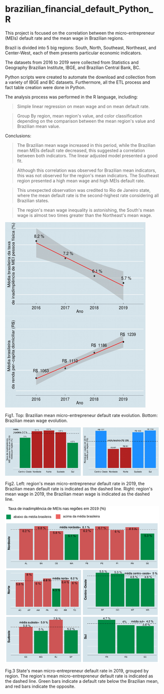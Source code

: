 # brazilian_financial_default_Python_R
This project is focused on the correlation between the micro-entrepreneur (MEIs) default rate and the mean wage in Brazilian regions.

Brazil is divided into 5 big regions: South, North, Southeast, Northeast, and Center-West, each of them presents particular economic indicators.

The datasets from 2016 to 2019 were collected from Statistics and Geography Brazilian Institute, IBGE, and Brazilian Central Bank, BC. 

Python scripts were created to automate the download and collection from a variety of IBGE and BC datasets. Furthermore, all the ETL process and fact table creation were done in Python. 

The analysis process was performed in the R language, including:

  >Simple linear regression on mean wage and on mean default rate.
  
  >Group By region, mean region's value, and color classification depending on the comparison between the mean region's value and Brazilian mean value.

Conclusions: 

  >The Brazilian mean wage increased in this period, while the Brazilian mean MEIs default rate decreased, this suggested a correlation between both indicators. The linear adjusted model presented a good fit.
  
  >Although this correlation was observed for Brazilian mean indicators, this was not observed for the region's mean indicators. The Southeast region presented a high mean wage and high MEIs default rate.
  
  >This unexpected observation was credited to Rio de Janeiro state, where the mean default rate is the second-highest rate considering all Brazilian states.
  
  >The region's mean wage inequality is astonishing, the South's mean wage is almost two times greater than the Northeast's mean wage.



![linear_adjust](https://github.com/amandaventurac/brazilian_financial_default_Python_R/blob/main/graficos_juntos_regressao_linear.png)

Fig1. Top: Brazilian mean micro-entrepreneur default rate evolution. Bottom: Brazilian mean wage evolution.

![mean brazilian region wage and mean default rate region](https://github.com/amandaventurac/brazilian_financial_default_Python_R/blob/main/barras_juntos.png)

Fig2. Left: region's mean micro-entrepreneur default rate in 2019, the Brazilian mean default rate is indicated as the dashed line. Right: region's mean wage in 2019, the Brazilian mean wage is indicated as the dashed line.


![mean default rate region](https://github.com/amandaventurac/brazilian_financial_default_Python_R/blob/main/grafico_barras.png)

Fig.3 State's mean micro-entrepreneur default rate in 2019, grouped by region. The region's mean micro-entrepreneur default rate is indicated as the dashed line. Green bars indicate a default rate below the Brazilian mean,  and red bars indicate the opposite.
